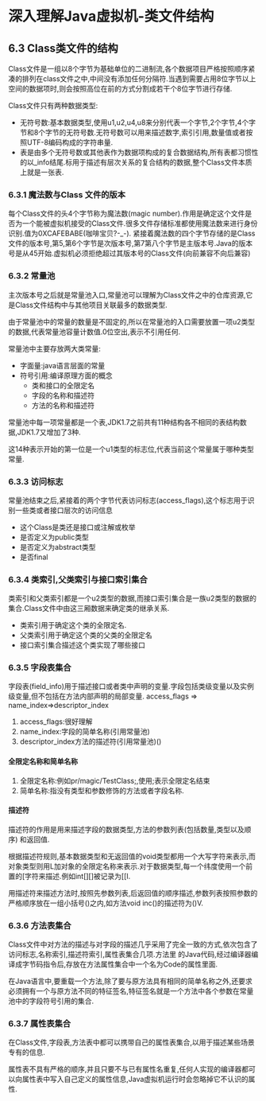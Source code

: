 # 深入理解Java虚拟机-类文件结构

## 6.3 Class类文件的结构
Class文件是一组以8个字节为基础单位的二进制流,各个数据项目严格按照顺序紧凑的排列在class文件之中,中间没有添加任何分隔符.当遇到需要占用8位字节以上空间的数据项时,则会按照高位在前的方式分割成若干个8位字节进行存储.

Class文件只有两种数据类型:

* 无符号数:基本数据类型,使用u1,u2,u4,u8来分别代表一个字节,2个字节,4个字节和8个字节的无符号数.无符号数可以用来描述数字,索引引用,数量值或者按照UTF-8编码构成的字符串量.
* 表是由多个无符号数或其他表作为数据项构成的复合数据结构,所有表都习惯性的以_info结尾.标用于描述有层次关系的复合结构的数据,整个Class文件本质上就是一张表.

### 6.3.1 魔法数与Class 文件的版本
每个Class文件的头4个字节称为魔法数(magic number).作用是确定这个文件是否为一个能被虚拟机接受的Class文件.很多文件存储标准都使用魔法数来进行身份识别.值为0XCAFEBABE(咖啡宝贝?-_-).
紧接着魔法数的四个字节存储的是Class文件的版本号,第5,第6个字节是次版本号,第7第八个字节是主版本号.Java的版本号是从45开始.虚拟机必须拒绝超过其版本号的Class文件(向前兼容不向后兼容)

### 6.3.2 常量池
主次版本号之后就是常量池入口,常量池可以理解为Class文件之中的仓库资源,它是Class文件结构中与其他项目关联最多的数据类型.

由于常量池中的常量的数量是不固定的,所以在常量池的入口需要放置一项u2类型的数据,代表常量池容量计数值.0位空出,表示不引用任何.

常量池中主要存放两大类常量:

*  字面量:java语言层面的常量
* 符号引用:编译原理方面的概念
	* 类和接口的全限定名
	* 字段的名称和描述符
	* 方法的名称和描述符

常量池中每一项常量都是一个表,JDK1.7之前共有11种结构各不相同的表结构数据,JDK1.7又增加了3种.

这14种表示开始的第一位是一个u1类型的标志位,代表当前这个常量属于哪种类型常量.

### 6.3.3 访问标志
常量池结束之后,紧接着的两个字节代表访问标志(access_flags),这个标志用于识别一些类或者接口层次的访问信息

* 这个Class是类还是接口或注解或枚举
* 是否定义为public类型
* 是否定义为abstract类型
* 是否final

### 6.3.4 类索引,父类索引与接口索引集合
类索引和父类索引都是一个u2类型的数据,而接口索引集合是一族u2类型的数据的集合.Class文件中由这三厢数据来确定类的继承关系.

* 类索引用于确定这个类的全限定名.
* 父类索引用于确定这个类的父类的全限定名
* 接口索引集合描述这个类实现了哪些接口

### 6.3.5 字段表集合
字段表(field_info)用于描述接口或者类中声明的变量.字段包括类级变量以及实例级变量,但不包括在方法内部声明的局部变量.
access_flags => name_index=>descriptor_index

1. access_flags:很好理解
2. name_index:字段的简单名称(引用常量池)
3. descriptor_index方法的描述符(引用常量池)()


#### 全限定名称和简单名称

1. 全限定名称:例如pr/magic/TestClass;,使用;表示全限定名结束
2. 简单名称:指没有类型和参数修饰的方法或者字段名称.

#### 描述符
描述符的作用是用来描述字段的数据类型,方法的参数列表(包括数量,类型以及顺序)
和返回值.

根据描述符规则,基本数据类型和无返回值的void类型都用一个大写字符来表示,而对象类型则用L加对象的全限定名称来表示.对于数据类型,每一个纬度使用一个前置的[字符来描述.例如int[][]被记录为[[I.

用描述符来描述方法时,按照先参数列表,后返回值的顺序描述,参数列表按照参数的严格顺序放在一组小括号()之内,如方法void inc()的描述符为()V.

### 6.3.6 方法表集合
Class文件中对方法的描述与对字段的描述几乎采用了完全一致的方式,依次包含了访问标志,名称索引,描述符索引,属性表集合几项.方法里 的Java代码,经过编译器编译成字节码指令后,存放在方法属性集合中一个名为Code的属性里面.

在Java语言中,要重载一个方法,除了要与原方法具有相同的简单名称之外,还要求必须拥有一个与原方法不同的特征签名,特征签名就是一个方法中各个参数在常量池中的字段符号引用的集合.

### 6.3.7 属性表集合
在Class文件,字段表,方法表中都可以携带自己的属性表集合,以用于描述某些场景专有的信息.

属性表不具有严格的顺序,并且只要不与已有属性名重复,任何人实现的编译器都可以向属性表中写入自己定义的属性信息,Java虚拟机运行时会忽略掉它不认识的属性.










